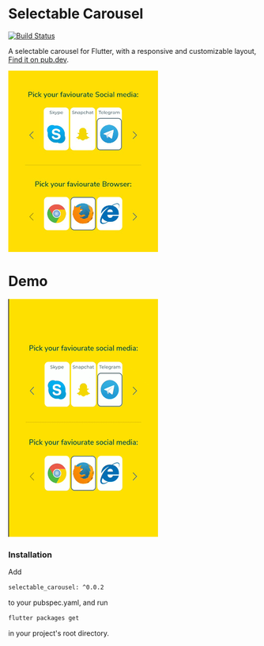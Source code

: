 # Selectable Carousel
[![Build Status](https://travis-ci.org/jehadnasser/selectable_carousel.svg?branch=master)](https://travis-ci.org/jehadnasser/selectable_carousel)

A selectable carousel for Flutter, with a responsive and customizable layout, [Find it on pub.dev](https://pub.dev/packages/selectable_carousel).

![](https://github.com/jehadnasser/images/blob/master/selectable_carousal_demo_sm.jpg)

# Demo
![](https://github.com/jehadnasser/images/blob/master/selectable_carousal_demo.gif)

### Installation

Add

```bash
selectable_carousel: ^0.0.2
```
to your pubspec.yaml, and run

```bash
flutter packages get
```
in your project's root directory.


